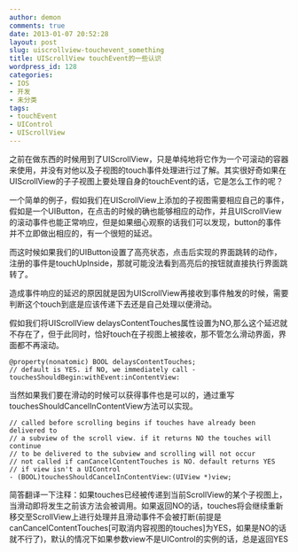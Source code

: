 ```yaml
---
author: demon
comments: true
date: 2013-01-07 20:52:28
layout: post
slug: uiscrollview-touchevent_something
title: UIScrollView touchEvent的一些认识
wordpress_id: 128
categories:
- IOS
- 开发
- 未分类
tags:
- touchEvent
- UIControl
- UIScrollView
---
```


之前在做东西的时候用到了UIScrollView，只是单纯地将它作为一个可滚动的容器来使用，并没有对他以及子视图的touch事件处理进行过了解。其实很好奇如果在UIScrollView的子子视图上要处理自身的touchEvent的话，它是怎么工作的呢？

一个简单的例子，假如我们在UIScrollView上添加的子视图需要相应自己的事件，假如是一个UIButton，在点击的时候的确也能够相应的动作，并且UIScrollView的滚动事件也能正常响应，但是如果细心观察的话我们可以发现，button的事件并不立即做出相应的，有一个很短的延迟。

而这时候如果我们的UIButton设置了高亮状态，点击后实现的界面跳转的动作，注册的事件是touchUpInside，那就可能没法看到高亮后的按钮就直接执行界面跳转了。

造成事件响应的延迟的原因就是因为UIScrollView再接收到事件触发的时候，需要判断这个touch到底是应该传递下去还是自己处理以便滑动。

假如我们将UIScrollView delaysContentTouches属性设置为NO,那么这个延迟就不存在了，但于此同时，恰好touch在子视图上被接收，那不管怎么滑动界面，界面都不再滚动。

    
    @property(nonatomic) BOOL delaysContentTouches;       
    // default is YES. if NO, we immediately call -touchesShouldBegin:withEvent:inContentView:


当然如果我们要在滑动的时候可以获得事件也是可以的，通过重写touchesShouldCancelInContentView方法可以实现。

    
    // called before scrolling begins if touches have already been delivered to
    // a subview of the scroll view. if it returns NO the touches will continue
    // to be delivered to the subview and scrolling will not occur
    // not called if canCancelContentTouches is NO. default returns YES 
    // if view isn't a UIControl
    - (BOOL)touchesShouldCancelInContentView:(UIView *)view;


简答翻译一下注释：如果touches已经被传递到当前ScrollView的某个子视图上，当滑动即将发生之前该方法会被调用。如果返回NO的话，touches将会继续重新移交至ScrollView上进行处理并且滑动事件不会被打断(前提是canCancelContentTouches[可取消内容视图的touches]为YES，如果是NO的话就不行了)，默认的情况下如果参数view不是UIControl的实例的话，总是返回YES
